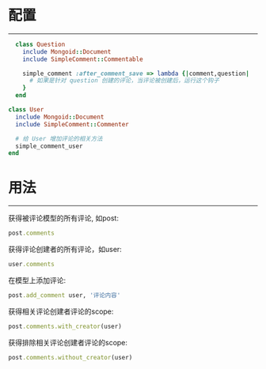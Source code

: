 配置
=========
---------

```ruby
  class Question
    include Mongoid::Document
    include SimpleComment::Commentable

    simple_comment :after_comment_save => lambda {|comment,question|
      # 如果是针对 question 创建的评论，当评论被创建后，运行这个钩子
    }
  end
```

```ruby
class User
  include Mongoid::Document
  include SimpleComment::Commenter

  # 给 User 增加评论的相关方法
  simple_comment_user
end
```

用法
========
--------

获得被评论模型的所有评论, 如post:
```ruby
post.comments
```
获得评论创建者的所有评论，如user:
```ruby
user.comments
```
在模型上添加评论:
```ruby
post.add_comment user, '评论内容'
```
获得相关评论创建者评论的scope:
```ruby
post.comments.with_creator(user)
```
获得排除相关评论创建者评论的scope:
```ruby
post.comments.without_creator(user)
```
